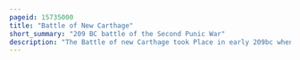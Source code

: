 ```yaml
---
pageid: 15735000
title: "Battle of New Carthage"
short_summary: "209 BC battle of the Second Punic War"
description: "The Battle of new Carthage took Place in early 209bc when a roman Army under Publius Cornelius Scipio successfully assaulted new Carthage the Capital of the carthaginian Iberia which was defended by a Garrison under Mago. The Battle was Part of the second punic War."
---
```

